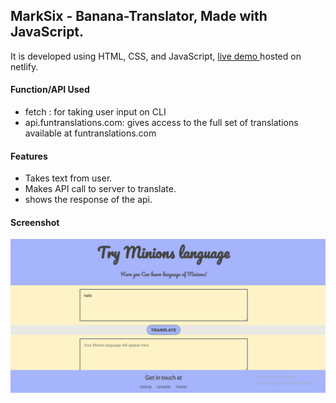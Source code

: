 ## MarkSix - Banana-Translator, Made with JavaScript.

It is developed using HTML, CSS, and JavaScript, [live demo ](https://banana-speak-neog.netlify.app/) hosted on netlify.

#### Function/API Used

- fetch : for taking user input on CLI
- api.funtranslations.com: gives access to the full set of translations available at funtranslations.com

#### Features

- Takes text from user.
- Makes API call to server to translate.
- shows the response of the api.

#### Screenshot

![screenshot](snapshot.PNG)
